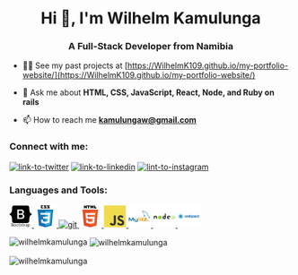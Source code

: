 <h1 align="center">Hi 👋, I'm Wilhelm Kamulunga</h1>
<h3 align="center">A Full-Stack Developer from Namibia</h3>

- 👨‍💻 See my past projects at [https://WilhelmK109.github.io/my-portfolio-website/](https://WilhelmK109.github.io/my-portfolio-website/)

- 💬 Ask me about **HTML, CSS, JavaScript, React, Node, and Ruby on rails**

- 📫 How to reach me **kamulungaw@gmail.com**

<h3 align="left">Connect with me:</h3>
<p align="left">
<a href="https://twitter.com/ActiveK7" target="blank"><img align="center" src="https://raw.githubusercontent.com/rahuldkjain/github-profile-readme-generator/master/src/images/icons/Social/twitter.svg" alt="link-to-twitter" height="30" width="40" /></a>
<a href="https://www.linkedin.com/in/wilhelm-kamulunga-613675114/" target="blank"><img align="center" src="https://raw.githubusercontent.com/rahuldkjain/github-profile-readme-generator/master/src/images/icons/Social/linked-in-alt.svg" alt="link-to-linkedin" height="30" width="40" /></a>
<a href="https://www.instagram.com/activek2021/" target="blank"><img align="center" src="https://raw.githubusercontent.com/rahuldkjain/github-profile-readme-generator/master/src/images/icons/Social/instagram.svg" alt="lint-to-instagram" height="30" width="40" /></a>
</p>

<h3 align="left">Languages and Tools:</h3>
<p align="left"><a href="https://getbootstrap.com" target="_blank" rel="noreferrer"> <img src="https://raw.githubusercontent.com/devicons/devicon/master/icons/bootstrap/bootstrap-plain-wordmark.svg" alt="bootstrap" width="40" height="40"/> </a> <a href="https://www.w3schools.com/css/" target="_blank" rel="noreferrer"> <img src="https://raw.githubusercontent.com/devicons/devicon/master/icons/css3/css3-original-wordmark.svg" alt="css3" width="40" height="40"/> </a> <a href="https://git-scm.com/" target="_blank" rel="noreferrer"> <img src="https://www.vectorlogo.zone/logos/git-scm/git-scm-icon.svg" alt="git" width="40" height="40"/> </a> <a href="https://www.w3.org/html/" target="_blank" rel="noreferrer"> <img src="https://raw.githubusercontent.com/devicons/devicon/master/icons/html5/html5-original-wordmark.svg" alt="html5" width="40" height="40"/> </a> <a href="https://developer.mozilla.org/en-US/docs/Web/JavaScript" target="_blank" rel="noreferrer"> <img src="https://raw.githubusercontent.com/devicons/devicon/master/icons/javascript/javascript-original.svg" alt="javascript" width="40" height="40"/> </a> <a href="https://www.mysql.com/" target="_blank" rel="noreferrer"> <img src="https://raw.githubusercontent.com/devicons/devicon/master/icons/mysql/mysql-original-wordmark.svg" alt="mysql" width="40" height="40"/> </a> <a href="https://nodejs.org" target="_blank" rel="noreferrer"> <img src="https://raw.githubusercontent.com/devicons/devicon/master/icons/nodejs/nodejs-original-wordmark.svg" alt="nodejs" width="40" height="40"/> </a> <a href="https://webpack.js.org" target="_blank" rel="noreferrer"> <img src="https://raw.githubusercontent.com/devicons/devicon/d00d0969292a6569d45b06d3f350f463a0107b0d/icons/webpack/webpack-original-wordmark.svg" alt="webpack" width="40" height="40"/> </a> </p>

<p><img align="left" src="https://github-readme-stats.vercel.app/api/top-langs?username=WilhelmK109&show_icons=true&locale=en&layout=compact" alt="wilhelmkamulunga" /></p>

<p>&nbsp;<img align="center" src="https://github-readme-stats.vercel.app/api?username=WilhelmK109&show_icons=true&locale=en" alt="wilhelmkamulunga" /></p>

<p><img align="center" src="https://github-readme-streak-stats.herokuapp.com/?user=WilhelmK109&" alt="wilhelmkamulunga" /></p>
